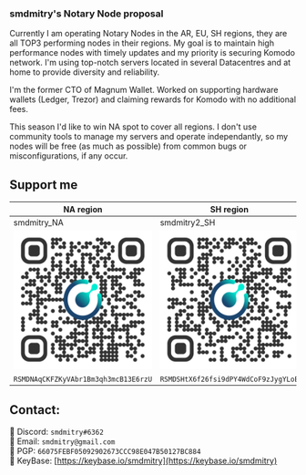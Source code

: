 ### smdmitry's Notary Node proposal ###

Currently I am operating Notary Nodes in the AR, EU, SH regions, they are all TOP3 performing nodes in their regions.
My goal is to maintain high performance nodes with timely updates and my priority is securing Komodo network.
I'm using top-notch servers located in several Datacentres and at home to provide diversity and reliability.

I'm the former CTO of Magnum Wallet. Worked on supporting hardware wallets (Ledger, Trezor) and claiming rewards for Komodo with no additional fees.

This season I'd like to win NA spot to cover all regions. I don't use community tools to manage my servers and operate independantly,
so my nodes will be free (as much as possible) from common bugs or misconfigurations, if any occur.

## Support me

| NA region | SH region | EU region |
| ------ | ------ | ------ |
| smdmitry_NA | smdmitry2_SH | smdmitry2_EU |
| <img src="./RSMDNAqCKFZKyVAbr1Bm3qh3mcB13E6rzU.png" width="300"/> | <img src="./RSMDSHtX6f26fsi9dPY4WdCoF9zJygYLoE.png" width="300"/> | <img src="./RSMDNNEUvCRii6ebwJJRt2D1zucW4Sf5M9.png" width="300"/> |
| ```RSMDNAqCKFZKyVAbr1Bm3qh3mcB13E6rzU``` | ```RSMDSHtX6f26fsi9dPY4WdCoF9zJygYLoE``` | ```RSMDNNEUvCRii6ebwJJRt2D1zucW4Sf5M9```

## Contact:
:iphone: Discord: `smdmitry#6362`<br>
:e-mail: Email: `smdmitry@gmail.com`<br>
:key: PGP: `66075FEBF05092902673CCC98E047B50127BC884`<br>
:key: KeyBase: [https://keybase.io/smdmitry](https://keybase.io/smdmitry)
